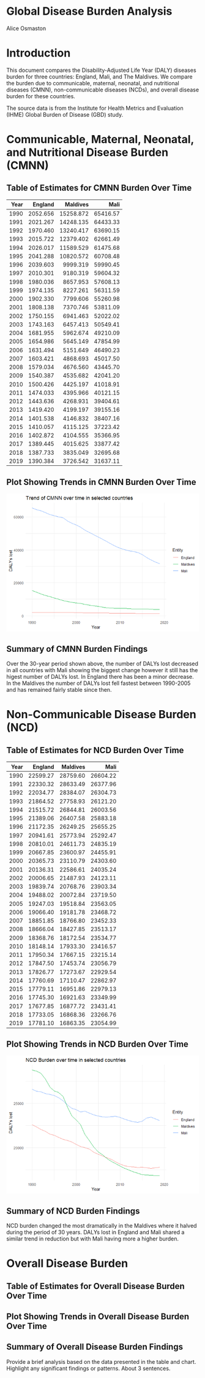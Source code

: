 Global Disease Burden Analysis
================
Alice Osmaston

# Introduction

This document compares the Disability-Adjusted Life Year (DALY) diseases
burden for three countries: England, Mali, and The Maldives. We compare
the burden due to communicable, maternal, neonatal, and nutritional
diseases (CMNN), non-communicable diseases (NCDs), and overall disease
burden for these countries.

The source data is from the Institute for Health Metrics and Evaluation
(IHME) Global Burden of Disease (GBD) study.

# Communicable, Maternal, Neonatal, and Nutritional Disease Burden (CMNN)

## Table of Estimates for CMNN Burden Over Time

| Year |  England |  Maldives |     Mali |
|-----:|---------:|----------:|---------:|
| 1990 | 2052.656 | 15258.872 | 65416.57 |
| 1991 | 2021.267 | 14248.135 | 64433.33 |
| 1992 | 1970.460 | 13240.417 | 63690.15 |
| 1993 | 2015.722 | 12379.402 | 62661.49 |
| 1994 | 2026.017 | 11589.529 | 61475.68 |
| 1995 | 2041.288 | 10820.572 | 60708.48 |
| 1996 | 2039.603 |  9999.319 | 59990.45 |
| 1997 | 2010.301 |  9180.319 | 59604.32 |
| 1998 | 1980.036 |  8657.953 | 57608.13 |
| 1999 | 1974.135 |  8227.261 | 56311.59 |
| 2000 | 1902.330 |  7799.606 | 55260.98 |
| 2001 | 1808.138 |  7370.746 | 53811.09 |
| 2002 | 1750.155 |  6941.463 | 52022.02 |
| 2003 | 1743.163 |  6457.413 | 50549.41 |
| 2004 | 1681.955 |  5962.674 | 49210.09 |
| 2005 | 1654.986 |  5645.149 | 47854.99 |
| 2006 | 1631.494 |  5151.649 | 46490.23 |
| 2007 | 1603.421 |  4868.693 | 45017.50 |
| 2008 | 1579.034 |  4676.560 | 43445.70 |
| 2009 | 1540.387 |  4535.682 | 42041.20 |
| 2010 | 1500.426 |  4425.197 | 41018.91 |
| 2011 | 1474.033 |  4395.966 | 40121.15 |
| 2012 | 1443.636 |  4268.931 | 39404.61 |
| 2013 | 1419.420 |  4199.197 | 39155.16 |
| 2014 | 1401.538 |  4146.832 | 38407.16 |
| 2015 | 1410.057 |  4115.125 | 37223.42 |
| 2016 | 1402.872 |  4104.555 | 35366.95 |
| 2017 | 1389.445 |  4015.625 | 33877.42 |
| 2018 | 1387.733 |  3835.049 | 32695.68 |
| 2019 | 1390.384 |  3726.542 | 31637.11 |

## Plot Showing Trends in CMNN Burden Over Time

![](burden_of_disease_report_files/figure-gfm/unnamed-chunk-9-1.png)<!-- -->

## Summary of CMNN Burden Findings

Over the 30-year period shown above, the number of DALYs lost decreased
in all countries with Mali showing the biggest change however it still
has the higest number of DALYs lost. In England there has been a minor
decrease. In the Maldives the number of DALYs lost fell fastest between
1990-2005 and has remained fairly stable since then.

# Non-Communicable Disease Burden (NCD)

## Table of Estimates for NCD Burden Over Time

| Year |  England | Maldives |     Mali |
|-----:|---------:|---------:|---------:|
| 1990 | 22599.27 | 28759.60 | 26604.22 |
| 1991 | 22330.32 | 28633.49 | 26377.96 |
| 1992 | 22034.77 | 28384.07 | 26304.73 |
| 1993 | 21864.52 | 27758.93 | 26121.20 |
| 1994 | 21515.72 | 26844.81 | 26003.56 |
| 1995 | 21389.06 | 26407.58 | 25883.18 |
| 1996 | 21172.35 | 26249.25 | 25655.25 |
| 1997 | 20941.61 | 25773.94 | 25292.47 |
| 1998 | 20810.01 | 24611.73 | 24835.19 |
| 1999 | 20667.85 | 23600.97 | 24455.91 |
| 2000 | 20365.73 | 23110.79 | 24303.60 |
| 2001 | 20136.31 | 22586.61 | 24035.24 |
| 2002 | 20006.65 | 21487.93 | 24123.11 |
| 2003 | 19839.74 | 20768.76 | 23903.34 |
| 2004 | 19488.02 | 20072.84 | 23719.50 |
| 2005 | 19247.03 | 19518.84 | 23563.05 |
| 2006 | 19066.40 | 19181.78 | 23468.72 |
| 2007 | 18851.85 | 18766.80 | 23452.33 |
| 2008 | 18666.04 | 18427.85 | 23513.17 |
| 2009 | 18368.76 | 18172.54 | 23534.77 |
| 2010 | 18148.14 | 17933.30 | 23416.57 |
| 2011 | 17950.34 | 17667.15 | 23215.14 |
| 2012 | 17847.50 | 17453.74 | 23056.79 |
| 2013 | 17826.77 | 17273.67 | 22929.54 |
| 2014 | 17760.69 | 17110.47 | 22862.97 |
| 2015 | 17779.11 | 16951.86 | 22979.13 |
| 2016 | 17745.30 | 16921.63 | 23349.99 |
| 2017 | 17677.85 | 16877.72 | 23431.41 |
| 2018 | 17733.05 | 16868.36 | 23266.76 |
| 2019 | 17781.10 | 16863.35 | 23054.99 |

## Plot Showing Trends in NCD Burden Over Time

![](burden_of_disease_report_files/figure-gfm/unnamed-chunk-17-1.png)<!-- -->

## Summary of NCD Burden Findings

NCD burden changed the most dramatically in the Maldives where it halved
during the period of 30 years. DALYs lost in England and Mali shared a
similar trend in reduction but with Mali having more a higher burden.

# Overall Disease Burden

## Table of Estimates for Overall Disease Burden Over Time

## Plot Showing Trends in Overall Disease Burden Over Time

## Summary of Overall Disease Burden Findings

Provide a brief analysis based on the data presented in the table and
chart. Highlight any significant findings or patterns. About 3
sentences.
